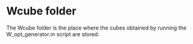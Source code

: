 # Wcube folder

The Wcube folder is the place where the cubes obtained by running the W_opt_generator.m script are stored.